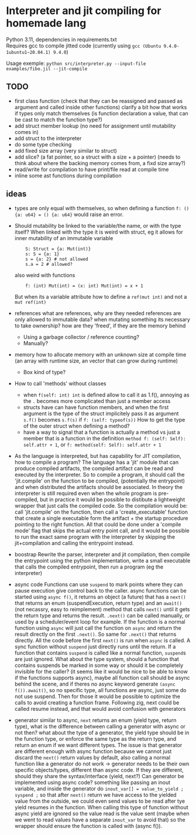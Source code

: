 # Interpreter and jit compiling for homemade lang

Python 3.11, dependencies in requirements.txt  
Requires gcc to compile jitted code (currently using `gcc (Ubuntu 9.4.0-1ubuntu1~20.04.1) 9.4.0`)

Usage exemple: `python src/interpreter.py --input-file examples/fibo.jil --jit-compile`

## TODO

- first class function (check that they can be reassigned and passed as argument and called inside other functions)
    clarify a bit how that works if types only match themselves (is function declaration a value, that can be cast to match the function type?)
- add struct member lookup (no need for assignment until mutability comes in)
- add struct to the interpreter
- do some type checking
- add fixed size array (very similar to struct)
- add slice? (a fat pointer, so a struct with a size + a pointer) (needs to think about where the backing memory comes from, a fixd size array?)
- read/write for compilation to have print/file read at compile time
- inline some ast functions during compilation

## ideas

- types are only equal with themselves, so when defining a function `f: () {a: u64} = () {a: u64}` would raise an error.

- Should mutability be linked to the variable/the name, or with the type itself?
    When linked with the type it is weird with struct, eg it allows for inner mutability of an immutable variable
    ```
        S: Struct = {a: Mut(int)}
        s: S = {a: 1}
        s = {a: 2} # not allowed
        s.a = 2 # allowed?
    ```
    also weird with functions
    ```
        f: (int) Mut(int) = (x: int) Mut(int) = x + 1
    ```
    But when its a variable attribute how to define a `ref(mut int)` and not a `mut ref(int)`

- references
    what are references, why are they needed
    references are only allowed to immutable data? when mutating something its necessary to take ownership?
    how are they 'freed', if they are the memory behind
    - Using a garbage collector / reference counting?
    - Manually?

- memory
    how to allocate memory with an unknown size at compile time (an array with runtime size, an vector that can grow during runtime)
    - Box kind of type?

- How to call 'methods' without classes
    - when `f(self: int) int` is defined allow to call it as 1.f(), annoying as the `.` becomes more complicated than just a member access
    - structs have can have function members, and when the first argument is the type of the struct implicitely pass it as argument `s.f()` becomes `s.f(s)` if `f: (self: typeof(s))`
        How to get the type of the outer struct when defining a method?
    - have a way to signal that a function is actually a method vs just a member that is a function in the definition `method f: (self: Self): self.attr + 1`, or `f: method(self: Self): self.attr + 1`


- As the language is interpreted, but has capability for JIT compilation, how to compile a program?
    The language has a 'jit' module that can produce compiled artifacts, the compiled artifact can be read and executed by the interpreter.
    So to compile a program, it should call the 'jit.compile' on the function to be compiled, (potentially the entrypoint) and when distributed the artifacts should be associated.
    In theory the interpreter is still required even when the whole program is pre-compiled, but in practice it would be possible to distibute a lightweight wrapper that just calls the compiled code. So the compilation would be: call 'jit.compile' on the function, then call a 'create_executable' function that create a single executable form the artifact + the startup procedure pointing to the right function. All that could be done under a 'compile mode' flag that skips the actual entry point call, and it would be possible to run the exact same program with the interpreter by skipping the jit+compilation and calling the entrypoint instead.

- boostrap
    Rewrite the parser, interpreter and jit compilation, then compile the entrypoint using the python implementation, write a small executable that calls the compiled entrypoint, then run a program (eg the interpreter)

- async code
    Functions can use `suspend` to mark points where they can pause execution give control back to the caller.
    async functions can be started using `async f()`, it returns an object (a future) that has a `next()` that returns an enum (suspendExecution, return type) and an `await()` (not necassry, easy to reimplement) method that calls `next()` until it gets the return type and returns the result.
    `.next()` can be called manually, or used by a scheduler/event loop for example.
    If the function is a normal function using `async` will just call the function on `async` and return the result directly on the first `.next()`. So same for `.next()` that returns directly. All the code before the first `next()` is run when `async` is called. A sync function without `suspend` just directly runs until the return.
    If a function that contains `suspend` is called like a normal function, `suspend`s are just ignored.
    What about the type system, should a function that contains suspends be marked in some way or should it be completely invisible for the caller? (it seems like it would be nice to be able to know if the functions supports async), maybe all function call should be async behind the scene, and if theres no async keyword generate `(async f()).await()`, so no specific type, all functions are async, just some do not use suspend. Then for those it would be possible to optimize the calls to avoid creating a function frame.
    Following zig, next could be called resume instead, and that would avoid confusion with generators

- generator
    similar to async, `next` returns an enum (yield type, return type), what is the difference between calling a generator with async or not then? what about the type of a generator, the yield type should be in the function type, or enforce the same type as the return type, and return an enum if we want different types. The issue is that generator are different enough with async function because we cannot just discard the `next()` return values by default, also calling a normal function like a generator do not work -> generator needs to be their own specific objects/types, different than async code. If they are different, should they share the syntax/interface (yield, next?)
    Can generator be implemented using async code? something like passing an inout variable, and inside the generator do `inout_var[] = value_to_yield ; syspend ;` so that after `next()` return we have access to the yielded value from the outside, we could even send values to be read after tye yield resumes in the function. When calling this type of function without async yield are ignored so the value read is the value sent (maybe when we went to read values have a separate `inout_var` to avoid that) so the wrapper should ensure the function is called with (async f()).
